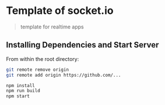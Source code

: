 # Template of socket.io

> template for realtime apps

## Installing Dependencies and Start Server

From within the root directory:

```sh
git remote remove origin
git remote add origin https://github.com/...
```
```sh
npm install
npm run build
npm start
```
